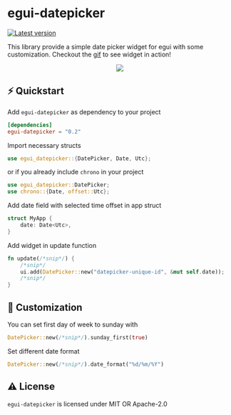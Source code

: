 # egui-datepicker
[![Latest version](https://img.shields.io/crates/v/egui-datepicker)](https://crates.io/crates/egui-datepicker)

This library provide a simple date picker widget for egui with some customization. Checkout the [gif](media/preview.gif) to see widget in action!

<p align="center">
    <img src="media/datepicker-image.png">
</p>

## ⚡️ Quickstart

Add `egui-datepicker` as dependency to your project
```toml
[dependencies]
egui-datepicker = "0.2"
```

Import necessary structs
```rust
use egui_datepicker::{DatePicker, Date, Utc};
```

or if you already include `chrono` in your project
```rust
use egui_datepicker::DatePicker;
use chrono::{Date, offset::Utc};
```

Add date field with selected time offset in app struct
```rust
struct MyApp {
    date: Date<Utc>,
}
```

Add widget in update function
```rust
fn update(/*snip*/) {
    /*snip*/
    ui.add(DatePicker::new("datepicker-unique-id", &mut self.date));
    /*snip*/
}
```

## 👀 Customization
You can set first day of week to sunday with
```rust
DatePicker::new(/*snip*/).sunday_first(true)
```
Set different date format
```rust
DatePicker::new(/*snip*/).date_format("%d/%m/%Y")
```

## ⚠️ License

`egui-datepicker` is licensed under MIT OR Apache-2.0
